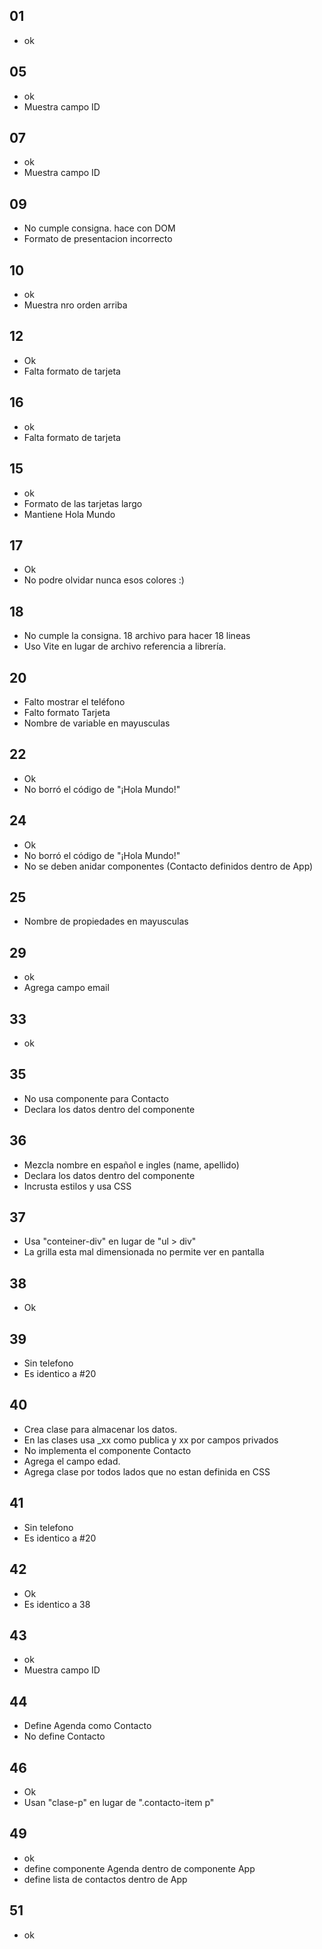 ## 01
* ok

## 05
* ok
* Muestra campo ID

## 07
* ok
* Muestra campo ID

## 09
* No cumple consigna. hace con DOM
* Formato de presentacion incorrecto

## 10
* ok
* Muestra nro orden arriba

## 12
* Ok
* Falta formato de tarjeta

## 16
* ok
* Falta formato de tarjeta

## 15
* ok
* Formato de las tarjetas largo
* Mantiene Hola Mundo

## 17
* Ok
* No podre olvidar nunca esos colores :)

## 18
* No cumple la consigna. 18 archivo para hacer 18 lineas
* Uso Vite en lugar de archivo referencia a librería.

## 20
* Falto mostrar el teléfono
* Falto formato Tarjeta
* Nombre de variable en mayusculas

## 22
* Ok
* No borró el código de "¡Hola Mundo!"

## 24
* Ok
* No borró el código de "¡Hola Mundo!"
* No se deben anidar componentes (Contacto definidos dentro de App)

## 25
* Nombre de propiedades en mayusculas

## 29
* ok
* Agrega campo email

## 33
* ok

## 35
* No usa componente para Contacto
* Declara los datos dentro del componente

## 36
* Mezcla nombre en español e ingles (name, apellido)
* Declara los datos dentro del componente
* Incrusta estilos y usa CSS

## 37 
* Usa "conteiner-div" en lugar de "ul > div"
* La grilla esta mal dimensionada no permite ver en pantalla

## 38
* Ok

## 39
* Sin telefono
* Es identico a #20

## 40
* Crea clase para almacenar los datos. 
* En las clases usa _xx como publica y xx por campos privados
* No implementa el componente Contacto
* Agrega el campo edad.
* Agrega clase por todos lados que no estan definida en CSS

## 41
* Sin telefono
* Es identico a #20

## 42
* Ok 
* Es identico a 38

## 43
* ok
* Muestra campo ID

## 44
* Define Agenda como Contacto
* No define Contacto

## 46 
* Ok
* Usan "clase-p" en lugar de ".contacto-item p"

## 49
* ok
* define componente Agenda dentro de componente App 
* define lista de contactos dentro de App

## 51
* ok
